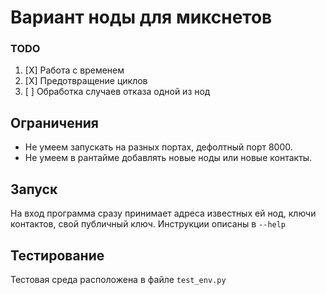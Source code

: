 # Вариант ноды для микснетов

### TODO

1. [X] Работа с временем
2. [X] Предотвращение циклов
3. [ ] Обработка случаев отказа одной из нод

## Ограничения

* Не умеем запускать на разных портах, дефолтный порт 8000.
* Не умеем в рантайме добавлять новые ноды или новые контакты.

## Запуск

На вход программа сразу принимает адреса известных ей нод, ключи контактов, свой публичный ключ.
Инструкции описаны в `--help`

## Тестирование
Тестовая среда расположена в файле `test_env.py`